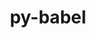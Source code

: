 ---
title: "py-babel"
layout: cache
categories: [package, v0.18.1]
meta: {"versions": ["2.9.1"], "compilers": ["gcc@=7.5.0"], "oss": ["ubuntu18.04"], "platforms": ["linux"], "targets": ["x86_64"], "stacks": ["data-vis-sdk", "e4s", "root"], "num_specs": 2, "num_specs_by_stack": {"root": 2, "e4s": 1, "data-vis-sdk": 1}}
spec_details: [{"hash": "ihmuhdwxupey7k53tvlqa3ojgqobvg4p", "compiler": "gcc@=7.5.0", "versions": ["2.9.1"], "os": "ubuntu18.04", "platform": "linux", "target": "x86_64", "variants": [], "stacks": ["root", "e4s"], "size": "-", "tarball": "https://binaries.spack.io/releases/v0.18.1/build_cache/linux-ubuntu18.04-x86_64/gcc-7.5.0/py-babel-2.9.1/linux-ubuntu18.04-x86_64-gcc-7.5.0-py-babel-2.9.1-ihmuhdwxupey7k53tvlqa3ojgqobvg4p.spack"}, {"hash": "zslgwgttv5zk42kv44zmvxr2pk5ieb4y", "compiler": "gcc@=7.5.0", "versions": ["2.9.1"], "os": "ubuntu18.04", "platform": "linux", "target": "x86_64", "variants": [], "stacks": ["data-vis-sdk", "root"], "size": "-", "tarball": "https://binaries.spack.io/releases/v0.18.1/build_cache/linux-ubuntu18.04-x86_64/gcc-7.5.0/py-babel-2.9.1/linux-ubuntu18.04-x86_64-gcc-7.5.0-py-babel-2.9.1-zslgwgttv5zk42kv44zmvxr2pk5ieb4y.spack"}]
---